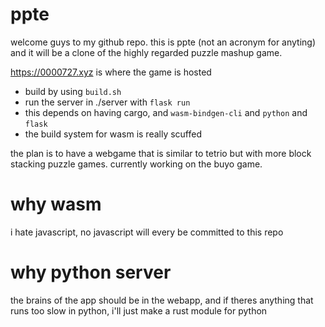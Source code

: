 # ppte
welcome guys to my github repo. this is ppte (not an acronym for anyting) and it will be a clone of the highly regarded puzzle mashup game.

https://0000727.xyz is where the game is hosted

- build by using `build.sh`
- run the server in ./server with `flask run`
- this depends on having cargo, and `wasm-bindgen-cli` and `python` and `flask`
- the build system for wasm is really scuffed

the plan is to have a webgame that is similar to tetrio but with more block stacking puzzle games. currently working on the buyo game.

# why wasm
i hate javascript, no javascript will every be committed to this repo

# why python server
the brains of the app should be in the webapp, and if theres anything that runs too slow in python, i'll just make a rust module for python